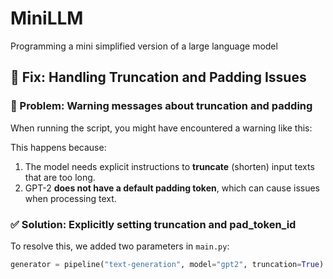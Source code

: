 # MiniLLM
Programming a mini simplified version of a large language model

## 🔧 Fix: Handling Truncation and Padding Issues

### 📝 Problem: Warning messages about truncation and padding
When running the script, you might have encountered a warning like this:


This happens because:
1. The model needs explicit instructions to **truncate** (shorten) input texts that are too long.
2. GPT-2 **does not have a default padding token**, which can cause issues when processing text.

### ✅ Solution: Explicitly setting truncation and pad_token_id

To resolve this, we added two parameters in `main.py`:

```python
generator = pipeline("text-generation", model="gpt2", truncation=True)

